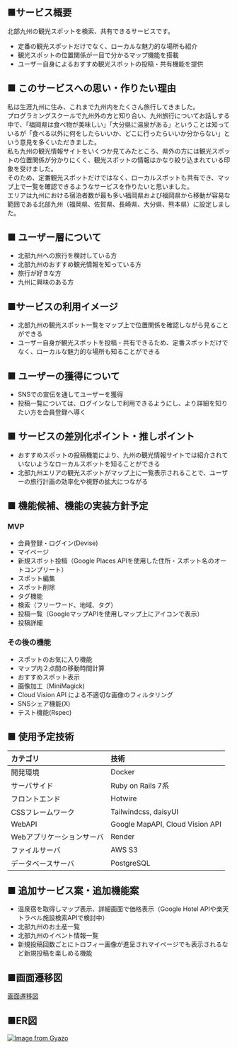 ## ■サービス概要
北部九州の観光スポットを検索、共有できるサービスです。
- 定番の観光スポットだけでなく、ローカルな魅力的な場所も紹介
- 観光スポットの位置関係が一目で分かるマップ機能を搭載
- ユーザー自身によるおすすめ観光スポットの投稿・共有機能を提供

## ■ このサービスへの思い・作りたい理由
私は生涯九州に住み、これまで九州内をたくさん旅行してきました。  
プログラミングスクールで九州外の方と知り合い、九州旅行についてお話しする中で、「福岡県は食べ物が美味しい」「大分県に温泉がある」ということは知っているが「食べる以外に何をしたらいいか、どこに行ったらいいか分からない」という意見を多くいただきました。  
私も九州の観光情報サイトをいくつか見てみたところ、県外の方には観光スポットの位置関係が分かりにくく、観光スポットの情報はかなり絞り込まれている印象を受けました。  
そのため、定番観光スポットだけではなく、ローカルスポットも共有でき、マップ上で一覧を確認できるようなサービスを作りたいと思いました。  
エリアは九州における宿泊者数が最も多い福岡県および福岡県から移動が容易な範囲である北部九州（福岡県、佐賀県、長崎県、大分県、熊本県）に設定しました。  

## ■ ユーザー層について
- 北部九州への旅行を検討している方
- 北部九州のおすすめ観光情報を知っている方
- 旅行が好きな方
- 九州に興味のある方

## ■サービスの利用イメージ
- 北部九州の観光スポット一覧をマップ上で位置関係を確認しながら見ることができる
- ユーザー自身が観光スポットを投稿・共有できるため、定番スポットだけでなく、ローカルな魅力的な場所も知ることができる

## ■ ユーザーの獲得について
- SNSでの宣伝を通してユーザーを獲得
- 投稿一覧については、ログインなしで利用できるようにし、より詳細を知りたい方を会員登録へ導く

## ■ サービスの差別化ポイント・推しポイント
- おすすめスポットの投稿機能により、九州の観光情報サイトでは紹介されていないようなローカルスポットを知ることができる
- 北部九州エリアの観光スポットがマップ上に一覧表示されることで、ユーザーの旅行計画の効率化や視野の拡大につながる

## ■ 機能候補、機能の実装方針予定
### MVP
- 会員登録・ログイン(Devise)
- マイページ
- 新規スポット投稿（Google Places APIを使用した住所・スポット名のオートコンプリート）
- スポット編集
- スポット削除
- タグ機能
- 検索（フリーワード、地域、タグ）
- 投稿一覧（GoogleマップAPIを使用しマップ上にアイコンで表示）
- 投稿詳細

### その後の機能
- スポットのお気に入り機能
- マップ内２点間の移動時間計算
- おすすめスポット表示
- 画像加工（MiniMagick)
- Cloud Vision API による不適切な画像のフィルタリング
- SNSシェア機能(X)
- テスト機能(Rspec)

## ■ 使用予定技術
|カテゴリ|技術|
|:-------------|:------------|
|開発環境|Docker|
|サーバサイド|Ruby on Rails 7系|
|フロントエンド|Hotwire|
|CSSフレームワーク|Tailwindcss, daisyUI|
|WebAPI|Google MapAPI, Cloud Vision API|
|Webアプリケーションサーバ|Render|
|ファイルサーバ|AWS S3|
|データベースサーバ|PostgreSQL|

## ■ 追加サービス案・追加機能案
- 温泉宿を取得しマップ表示、詳細画面で価格表示（Google Hotel APIや楽天トラベル施設検索APIで検討中）
- 北部九州のお土産一覧
- 北部九州のイベント情報一覧
- 新規投稿回数ごとにトロフィー画像が進呈されマイページでも表示されるなど新規投稿を楽しめる機能

## ■画面遷移図
[画面遷移図](https://www.figma.com/design/V5DvAbx6bySyZd302KRJkF/%E7%94%BB%E9%9D%A2%E9%81%B7%E7%A7%BB%E5%9B%B3?node-id=0%3A1&t=QTrkTkoX5mHV7A3b-1)

## ■ER図
[![Image from Gyazo](https://i.gyazo.com/68862f831bd928780c562f2d02e7741c.png)](https://gyazo.com/68862f831bd928780c562f2d02e7741c)
